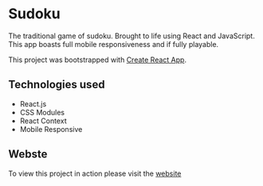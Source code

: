 # Sudoku

The traditional game of sudoku. Brought to life using React and JavaScript. This app boasts full mobile responsiveness and if fully playable. 

This project was bootstrapped with [Create React App](https://github.com/facebook/create-react-app).

## Technologies used

- React.js
- CSS Modules
- React Context
- Mobile Responsive

## Webste

To view this project in action please visit the [website](https://sudoku.adamshaw.dev/) 
